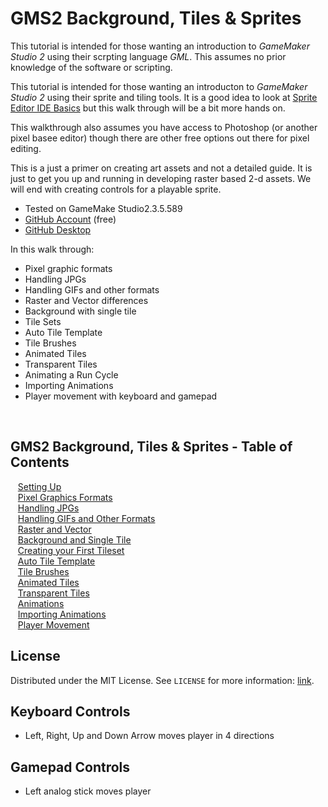 # GMS2 Background, Tiles & Sprites


<!-- OVERVIEW -->
This tutorial is intended for those wanting an introduction to <i>GameMaker Studio 2</i> using their scrpting language <i>GML</i>. This assumes no prior knowledge of the software or scripting. 

This tutorial is intended for those wanting an introducton to <i>GameMaker Studio 2</i> using their sprite and tiling tools. It is a good idea to look at [Sprite Editor IDE Basics](https://marketplace.yoyogames.com/assets/4370/the-sprite-editor-ide-basics) but this walk through will be a bit more hands on.

This walkthrough also assumes you have access to Photoshop (or another pixel basee editor) though there are other free options out there for pixel editing.
		
This is a just a primer on creating art assets and not a detailed guide.  It is just to get you up and running in developing raster based 2-d assets.  We will end with creating controls for a playable sprite. 

* Tested on GameMake Studio2.3.5.589
* [GitHub Account](https://github.com) (free)
* [GitHub Desktop](https://desktop.github.com)

In this walk through:

* Pixel graphic formats
* Handling JPGs
* Handling GIFs and other formats
* Raster and Vector differences
* Background with single tile
* Tile Sets
* Auto Tile Template
* Tile Brushes
* Animated Tiles
* Transparent Tiles
* Animating a Run Cycle
* Importing Animations
* Player movement with keyboard and gamepad

<br>


<!-- TOC -->
## GMS2 Background, Tiles & Sprites - Table of Contents

<kbd></kbd> &nbsp;&nbsp; [Setting Up](setting-up/README.md#user-content-setting-up) <br>
<kbd></kbd> &nbsp;&nbsp; [Pixel Graphics Formats](pixel-graphics/README.md#user-content-pixel-graphics-formats) <br>
<kbd></kbd> &nbsp;&nbsp; [Handling JPGs](handling-jpg/README.md#user-content-handling-jpgs) <br>
<kbd></kbd> &nbsp;&nbsp; [Handling GIFs and Other Formats](handling-gif/README.md#user-content-handling-gifs-and-other-formats) <br>
<kbd></kbd> &nbsp;&nbsp; [Raster and Vector](raster-vector/README.md#user-content-raster-and-vector) <br>
<kbd></kbd> &nbsp;&nbsp; [Background and Single Tile](background-tile/README.md#user-content-background-and-single-tile) <br>
<kbd></kbd> &nbsp;&nbsp; [Creating your First Tileset](first-tileset/README.md#user-content-creating-your-first-tileset) <br>
<kbd></kbd> &nbsp;&nbsp; [Auto Tile Template](auto-tile/README.md#user-content-auto-tile-template) <br>
<kbd></kbd> &nbsp;&nbsp; [Tile Brushes](tile-brushes/README.md#user-content-tile-brushes) <br>
<kbd></kbd> &nbsp;&nbsp; [Animated Tiles](animated-tiles/README.md#user-content-animated-tiles) <br>
<kbd></kbd> &nbsp;&nbsp; [Transparent Tiles](transparent-tiles/README.md#user-content-transparent-tiles) <br>
<kbd></kbd> &nbsp;&nbsp; [Animations](animations/README.md#user-content-animations) <br>
<kbd></kbd> &nbsp;&nbsp; [Importing Animations](importing-animations/README.md#user-content-importing-animations) <br>
<kbd></kbd> &nbsp;&nbsp; [Player Movement](player-movement/README.md#user-content-player-movement) <br>


<!-- LICENSE -->
## License
Distributed under the MIT License. See `LICENSE` for more information: [link](LICENSE).

## Keyboard Controls
* Left, Right, Up and Down Arrow moves player in 4 directions

## Gamepad Controls
* Left analog stick moves player                                                                                                                                                                                                                                                                                                                                                            
